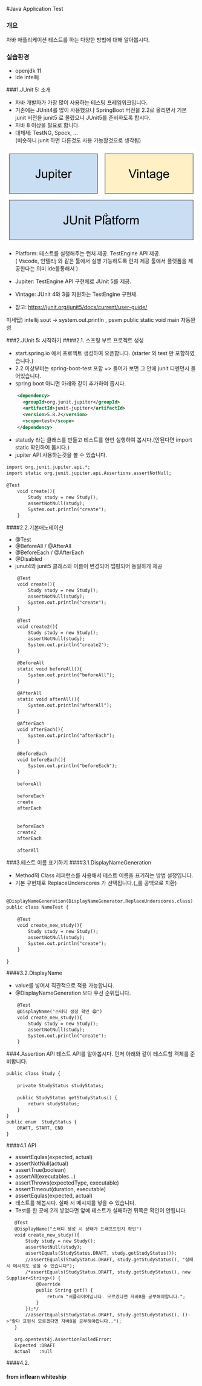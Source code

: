 #Java Application Test  

### 개요 
자바 애플리케이션 테스트를 하는 다양한 방법에 대해 알아봅시다.

### 실습환경
- openjdk 11 
- ide intellij   

###1.JUnit 5: 소개
- 자바 개발자가 가장 많이 사용하는 테스팅 프레임워크입니다.
- 기존에는 JUnit4를 많이 사용했으나 SpringBoot 버전을 2.2로 올리면서 기본 junit 버전을 junit5 로 올렸으니 JUnit5를 준비하도록 합시다.
- 자바  8 이상을 필요로 합니다.
- 대체제: TestNG, Spock, ...
<br>(비슷하니 junit 하면 다른것도 사용 가능할것으로 생각됨) 
 
 ![캡처](./Zimages/캡처.JPG)
 
- Platform:  테스트를 실행해주는 런처 제공. TestEngine API 제공. <br>
 ( Vscode, 인텔리j 와 같은 툴에서 실행 가능하도록 런처 제공 툴에서 플랫폼을 제공한다는 의미 ide를통해서 )
- Jupiter: TestEngine API 구현체로 JUnit 5를 제공.
- Vintage: JUnit 4와 3을 지원하는 TestEngine 구현체.

- 참고: https://junit.org/junit5/docs/current/user-guide/

미세팁) intellij sout -> system.out.println , 
psvm public static void main 자동완성 
 

###2.JUnit 5: 시작하기
####2.1. 스프링 부트 프로젝트 생성
 - start.spring.io 에서 프로젝트 생성하여 오픈합니다. (starter 와 test 만 포함하였습니다.)
 - 2.2 이상부터는 spring-boot-test 포함 => 들어가 보면 그 안에 junit 디펜던시 들어있습니다.
 - spring boot 아니면 아래와 같이 추가하여 줍시다. 

```xml
    <dependency>
      <groupId>org.junit.jupiter</groupId>
      <artifactId>junit-jupiter</artifactId>
      <version>5.8.2</version>
      <scope>test</scope>
    </dependency>
```

- statudy 라는 클래스를 만들고 테스트를 한번 실행하여 봅시다.(안된다면 import static 확인하여 봅시다.) 
- jupiter API 사용하는것을 볼 수 있습니다. 
  
```
import org.junit.jupiter.api.*;
import static org.junit.jupiter.api.Assertions.assertNotNull;

@Test
    void create(){
        Study study = new Study();
        assertNotNull(study);
        System.out.println("create");
    }
```

####2.2.기본애노테이션
- @Test
- @BeforeAll / @AfterAll
- @BeforeEach / @AfterEach
- @Disabled 
- junut4와 junit5 클래스와 이름이 변경되어 맵핑되어 동일하게 제공

```
    @Test
    void create(){
        Study study = new Study();
        assertNotNull(study);
        System.out.println("create");
    }

    @Test
    void create2(){
        Study study = new Study();
        assertNotNull(study);
        System.out.println("create2");
    }

    @BeforeAll
    static void beforeAll(){
        System.out.println("beforeAll");
    }

    @AfterAll
    static void afterAll(){
        System.out.println("afterAll");
    }

    @AfterEach
    void afterEach(){
        System.out.println("afterEach");
    }

    @BeforeEach
    void beforeEach(){
        System.out.println("beforeEach");
    }

    beforeAll
    
    beforeEach
    create
    afterEach
    
    
    beforeEach
    create2
    afterEach
    
    afterAll

```
###3.테스트 이름 표기하기
####3.1.DisplayNameGeneration
- Method와 Class 레퍼런스를 사용해서 테스트 이름을 표기하는 방법 설정입니다.
- 기본 구현체로 ReplaceUnderscores 가 선택됩니다.(_를 공백으로 치환)
```

@DisplayNameGeneration(DisplayNameGenerator.ReplaceUnderscores.class)
public class NameTest {

    @Test
    void create_new_study(){
        Study study = new Study();
        assertNotNull(study);
        System.out.println("create");
    }

}
```

####3.2.DisplayName
- value를 넣어서 직관적으로 적용 가능합니다.
- @DisplayNameGeneration 보다 우선 순위입니다.
```
    @Test
    @DisplayName("스터디 생성 확인 😁")
    void create_new_study(){
        Study study = new Study();
        assertNotNull(study);
        System.out.println("create");
    }
```

###4.Assertion API
테스트 API를 알아봅시다. 먼저 아래와 같이 테스트할 객체를 준비합니다.
```
public class Study {

    private StudyStatus studyStatus;

    public StudyStatus getStudyStatus() {
        return studyStatus;
    }
}
public enum  StudyStatus {
    DRAFT, START, END
}
```
####4.1 API
- assertEqulas(expected, actual)
- assertNotNull(actual)
- assertTrue(boolean)
- assertAll(executables...)
- assertThrows(expectedType, executable)
- assertTimeout(duration, executable)
- assertEqulas(expected, actual)
- 테스트를 해봅시다. 실패 시 메시지를 넣을 수 있습니다.
- Test를 한 곳에 2개 넣었다면 앞에 테스트가 실패하면 뒤쪽은 확인이 안됩니다.
 ```
    @Test
    @DisplayName("스터디 생성 시 상태가 드래프트인지 확인")
    void create_new_study(){
        Study study = new Study();
        assertNotNull(study);
        assertEquals(StudyStatus.DRAFT, study.getStudyStatus());
        //assertEquals(StudyStatus.DRAFT, study.getStudyStatus(), "실패시 메시지도 넣을 수 있습니다");
        /*assertEquals(StudyStatus.DRAFT, study.getStudyStatus(), new Supplier<String>() {
            @Override
            public String get() {
                return "서플라이어입니다. 모르겠다면 자바8을 공부해야합니다.";
            }
        });*/
        //assertEquals(StudyStatus.DRAFT, study.getStudyStatus(), ()->"람다 표현식 모르겠다면 자바8을 공부해야합니다..");
    }

    org.opentest4j.AssertionFailedError: 
    Expected :DRAFT
    Actual   :null
```
####4.2.



#### from inflearn whiteship
